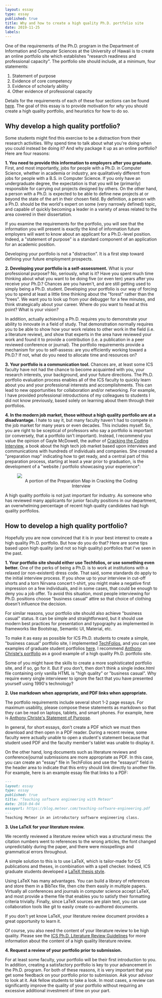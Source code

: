 ```yaml
---
layout: essay
type: essay
published: true
title: Why and how to create a high quality Ph.D. portfolio site
date: 2019-11-25
labels:
---
```


One of the requirements of the Ph.D. program in the Department of Information and Computer Sciences at the University of Hawaii is to create an online portfolio site which establishes "research readiness and professional capacity". The portfolio site should include, at a minimum, four statements:

  1. Statement of purpose
  2. Evidence of core competency
  3. Evidence of scholarly ability
  4. Other evidence of professional capacity

Details for the requirements of each of these four sections can be found [here](http://www.ics.hawaii.edu/welcome/academics/graduate-degree-programs/ph-d-in-ics/#phd-portfolio).   The goal of this essay is to provide motivation for *why* you should create a high quality portfolio, and heuristics for *how* to do so.

## Why develop a high quality portfolio?

Some students might find this exercise to be a distraction from their research activities. Why spend time to talk about what you're doing when you could instead be doing it? And why package it up as an online portfolio? Here are four reasons:

**1. You need to provide this information to employers after you graduate.**  First, and most importantly, jobs for people with a Ph.D. in Computer Science, whether in academia or industry, are qualitatively different from jobs for people with a B.S. in Computer Science. If you only have an undergraduate degree, the expectation is that you will be (primarily) responsible for carrying out projects designed by others. On the other hand, a person with a Ph.D. is expected to be able to define new projects at or beyond the state of the art in their chosen field. By definition, a person with a Ph.D. should be the world's expert on some (very narrowly defined) topic, and capable of quickly becoming a leader in a variety of areas related to the area covered in their dissertation.

If you examine the requirements for the portfolio, you will see that the information you will present is exactly the kind of information future employers will want to know about an applicant for a Ph.D.-level position. Indeed, a "statement of purpose" is a standard component of an application for an academic position.

Developing your portfolio is not a "distraction". It is a first step toward defining your future employment prospects.

**2. Developing your portfolio is a self-assessment.**  What is your professional purpose?  No, seriously, what is it? Have you spent much time thinking about what you want to be doing five (or even ten) years after you receive your Ph.D.? Chances are you haven't, and are still getting used to simply being a Ph.D. student.  Developing your portfolio is our way of forcing you to spend at least a little time thinking about the "forest" rather than the "trees".  We want you to look up from your debugger for a few minutes, and think strategically about your career.  Where do you want to head at this point? What is your vision?

In addition, actually achieving a Ph.D. requires you to demonstrate your ability to innovate in a field of study.  That demonstration normally requires you to be able to show how your work relates to other work in the field (i.e. a literature review), and show that experts in the area have reviewed your work and found it to provide a contribution (i.e. a publication in a peer reviewed conference or journal).  The portfolio requirements provide a mechanism for you to self-assess: are you efficiently working toward a Ph.D.? If not, what do you need to allocate time and resources on?

**3. Your portfolio is a communication tool.**  Chances are, at least some ICS faculty have not had the chance to become acquainted with you, your research interests, your background, and your future directions.  The Ph.D. portfolio evaluation process enables all of the ICS faculty to quickly learn about you and your professional interests and accomplishments.  This can lead to new opportunities for collaboration and/or networking. For example, I have provided professional introductions of my colleagues to students I did not know previously, based solely on learning about them through their portfolios.

**4. In the modern job market, those without a high quality portfolio are at a disadvantage.** I hate to say it, but many faculty haven't had to compete in the job market for many years or even decades.  This includes myself.  So, you are right to be sceptical of professors who say a portfolio is important (or conversely, that a portfolio isn't important). Instead, I recommend you value the opinion of Gayle McDowell, the author of [Cracking the Coding Interview](http://www.crackingthecodinginterview.com/), a book about the high tech job market based upon interviews and communications with hundreds of individuals and companies.  She created a "preparation map" indicating how to get ready, and a central part of this preparation process, starting at least a year prior to graduation, is the development of a "website / portfolio showcasing your experience":

<figure>
<img class="img-fluid" src="{{ site.baseurl }}/img/preparation-map.png">
<figcaption style="text-align: center">A portion of the Preparation Map in Cracking the Coding Interview</figcaption>
</figure>

A high quality portfolio is not just important for industry. As someone who has reviewed many applicants for junior faculty positions in our department, an overwhelming percentage of recent high quality candidates had high quality portfolios.

## How to develop a high quality portfolio?

Hopefully you are now convinced that it is in your best interest to create a high quality Ph.D. portfolio.  But how do you do that? Here are some tips based upon high quality (and not so high quality) portfolios that I've seen in the past.

**1. Your portfolio site should either use Techfolios, or use something even better.**  One of the perks of being a Ph.D. is to work at institutions with a relaxed (or non-existent) dress code.  That said, some standards do apply to the initial interview process.  If you show up to your interview in cut-off shorts and a torn Nirvana concert t-shirt, you might make a negative first impression on a few individuals, and in some cases, that could be enough to deny you a job offer.  To avoid this situation, most people interviewing for Ph.D. positions choose "business casual" attire so that choice of clothing doesn't influence the decision.

For similar reasons, your portfolio site should also achieve "business casual" status. It can be simple and straightforward, but it should use modern best practices for presentation and typography as implemented in frameworks like Bootstrap, Semantic UI, Material, etc.

To make it as easy as possible for ICS Ph.D. students to create a simple, "business casual" portfolio site, I implemented [TechFolios](http://techfolios.github.io/), and you can see examples of graduate student portfolios [here](https://ics-portfolios.github.io/graduatestudents/). I recommend [Anthony Christe's portfolio](https://anthonyjchriste.github.io/) as a good example of a high quality Ph.D. portfolio site.

Some of you might have the skills to create a more sophisticated portfolio site, and if so, go for it. But if you don't, then don't think a single index.html file containing only vanilla HTML is "high quality" or "business casual".  Why require every single interviewer to ignore the fact that you have presented yourself using 1990's technology?

**2. Use markdown when appropriate, and PDF links when appropriate.**

The portfolio requirements include several short 1-2 page essays.  For maximum usability, please compose these statements as markdown so that they can be read on laptops, tablets, and smart phones.  For example, here is [Anthony Christe's Statement of Purpose](https://anthonyjchriste.github.io/essays/statement-of-purpose.html).

In general, for short essays, don't create a PDF which we must then download and then open in a PDF reader.  During a recent review, some faculty were actually unable to open a student's statement because that student used PDF and the faculty member's tablet was unable to display it.

On the other hand, long documents such as literature reviews and conference/journal submissions are more appropriate as PDF. In this case, you can create an "essay" file in TechFolios and use the "essayurl" field in the header area to indicate that this entry should link directly to another file. For example, here is an example essay file that links to a PDF:

```markdown
---
layout: essay
type: essay
published: true
title: "Teaching software engineering with Meteor"
date: 2018-04-04
essayurl: https://blog.meteor.com/teaching-software-engineering.pdf
---
Teaching Meteor in an introductory software engineering class.
```

**3. Use LaTeX for your literature review.**

We recently reviewed a literature review which was a structural mess: the citation numbers went to references to the wrong articles, the font changed unpredictably during the paper, and there were misspellings and grammatical errors throughout.

A simple solution to this is to use LaTeX, which is tailor-made for CS publications and theses, in combination with a spell checker. Indeed, ICS graduate students developed a [LaTeX thesis style](https://github.com/rbrewer/latex-uhm-thesis).

Using LaTeX has many advantages. You can build a library of references and store them in a BibTex file, then cite them easily in multiple papers.  Virtually all conferences and journals in computer science accept LaTeX, and most provide a theme file that enables you to satisfy their formatting criteria trivially. Finally, since LaTeX sources are plain text, you can use collaboration tools like git to easily create co-authored documents.

If you don't yet know LaTeX, your literature review document provides a great opportunity to learn it.

Of course, you also need the content of your literature review to be high quality.  Please see the [ICS Ph.D. Literature Review Guidelines](http://www.ics.hawaii.edu/welcome/academics/graduate-degree-programs/ph-d-in-ics/literature-review-guidelines/) for more information about the content of a high quality literature review.

**4. Request a review of your portfolio prior to submission.**

For at least some faculty, your portfolio will be their first introduction to you.  In addition, creating a satisfactory portfolio is key to your advancement in the Ph.D. program.  For both of these reasons, it is very important that you get some feedback on your portfolio prior to submission.  Ask your advisor to look at it.  Ask fellow students to take a look.  In most cases, a review can significantly improve the quality of your portfolio without requiring an excessive additional investment of time on your part.
